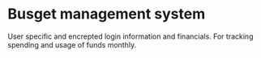 # Busget management system
User specific and encrepted login information and financials. For tracking spending and usage of funds monthly.
